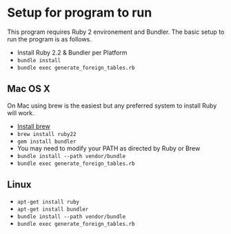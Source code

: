 # Setup for program to run

This program requires Ruby 2 environement and Bundler. The basic
setup to run the program is as follows.

* Install Ruby 2.2 & Bundler per Platform
* ``bundle install``
* ``bundle exec generate_foreign_tables.rb``

## Mac OS X

On Mac using brew is the easiest but any preferred system to install Ruby
will work.

* [Install brew](http://brew.sh/)
* ``brew install ruby22``
* ``gem install bundler``
* You may need to modify your PATH as directed by Ruby or Brew
* ``bundle install --path vendor/bundle``
* ``bundle exec generate_foreign_tables.rb``

## Linux 

* ``apt-get install ruby ``
* ``apt-get install bundler``
* ``bundle install --path vendor/bundle``
* ``bundle exec generate_foreign_tables.rb``

